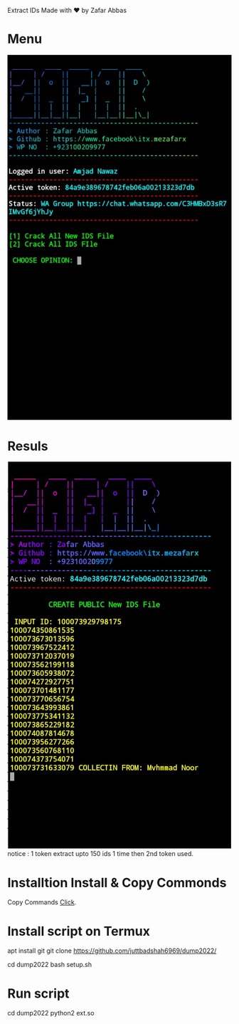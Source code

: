 Extract IDs
Made with ❤️ by Zafar Abbas

# Menu
<img src="https://github.com/juttbadshah6969/dump2022/blob/main/img/ext.jpg" />

# Resuls
<img src="https://github.com/juttbadshah6969/dump2022/blob/main/img/ext%20pic.jpg" />
notice : 1 token extract upto 150 ids 1 time then 2nd token used.

# Installtion Install & Copy Commonds

<p>Copy Commands <a href="https://pastebin.com/JVpmjZ8V" target="_blank">Click</a>.</p>

# Install script on Termux

apt install git
git clone https://github.com/juttbadshah6969/dump2022/

cd dump2022
bash setup.sh

# Run script

cd dump2022
python2 ext.so
